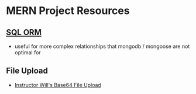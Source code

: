 # MERN Project Resources

## [SQL ORM](https://www.npmjs.com/package/sequelize)

- useful for more complex relationships that mongodb / mongoose are not optimal for

## File Upload

- [Instructor Will's Base64 File Upload](https://github.com/wgoode3/file-upload-component)
